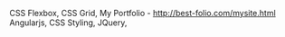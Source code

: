 
CSS Flexbox,
CSS Grid,
My Portfolio - http://best-folio.com/mysite.html
Angularjs,
CSS Styling,
JQuery,

